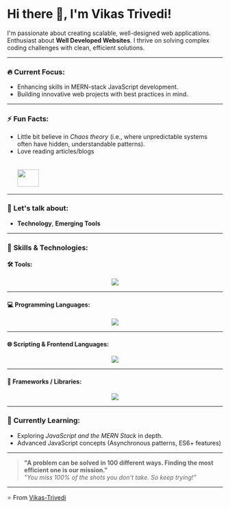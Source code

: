 # Hi there 👋, I'm **Vikas Trivedi**!

I'm passionate about creating scalable, well-designed web applications. Enthusiast about **Well Developed Websites**. I thrive on solving complex coding challenges with clean, efficient solutions.

---

### 🔥 **Current Focus:**

- Enhancing skills in MERN-stack JavaScript development.
- Building innovative web projects with best practices in mind.

---

### ⚡ Fun Facts:

- Little bit believe in _Chaos theory_ (i.e., where unpredictable systems often have hidden, understandable patterns).
- Love reading articles/blogs  
  <br><br> 
  <img src="https://skillicons.dev/icons?i=devto" width="50" height="40"/>

---

### 💬 **Let's talk about**:

- **Technology**, **Emerging Tools**

---

### 🔧 **Skills & Technologies**:

#### 🛠️ Tools:
<div align="center">
 <img src="https://skillicons.dev/icons?i=git,vscode,github,xampp&perline=3"/>
</div>

---

#### 💻 Programming Languages:
<div align="center">
    <img src="https://skillicons.dev/icons?i=c,cpp,java,php" />
</div>

---

#### 🌐 Scripting & Frontend Languages:
<div align="center">
    <img src="https://skillicons.dev/icons?i=html,css,javascript,python" />
</div>

---

#### 🚀 Frameworks / Libraries:
<div align="center">
    <img src="https://skillicons.dev/icons?i=bootstrap,angular" />
</div>

---

### 🌱 **Currently Learning**:

- Exploring _JavaScript and the MERN Stack_ in depth.
- Advanced JavaScript concepts (Asynchronous patterns, ES6+ features)

---

> **"A problem can be solved in 100 different ways. Finding the most efficient one is our mission."**  
> _"You miss 100% of the shots you don't take. So keep trying!"_

---

⭐️ From [Vikas-Trivedi](https://github.com/vikas-trivedi01)
